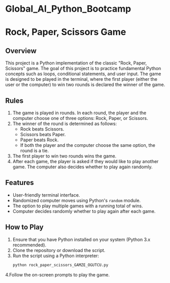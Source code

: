 # Global_AI_Python_Bootcamp

# Rock, Paper, Scissors Game

## Overview

This project is a Python implementation of the classic "Rock, Paper, Scissors" game. The goal of this project is to practice fundamental Python concepts such as loops, conditional statements, and user input. The game is designed to be played in the terminal, where the first player (either the user or the computer) to win two rounds is declared the winner of the game.

## Rules

1. The game is played in rounds. In each round, the player and the computer choose one of three options: Rock, Paper, or Scissors.
2. The winner of the round is determined as follows:
   - Rock beats Scissors.
   - Scissors beats Paper.
   - Paper beats Rock.
   - If both the player and the computer choose the same option, the round is a tie.
3. The first player to win two rounds wins the game.
4. After each game, the player is asked if they would like to play another game. The computer also decides whether to play again randomly.

## Features

- User-friendly terminal interface.
- Randomized computer moves using Python's `random` module.
- The option to play multiple games with a running total of wins.
- Computer decides randomly whether to play again after each game.

## How to Play

1. Ensure that you have Python installed on your system (Python 3.x recommended).
2. Clone the repository or download the script.
3. Run the script using a Python interpreter:
   ```bash
   python rock_paper_scissors_GAMZE_OGUTCU.py
4.Follow the on-screen prompts to play the game.
